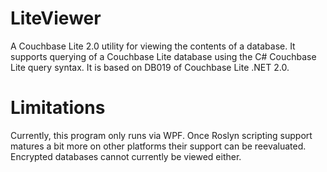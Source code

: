 # LiteViewer
A Couchbase Lite 2.0 utility for viewing the contents of a database.  It supports querying of a Couchbase Lite database using the C# Couchbase Lite query syntax.  It is based on DB019 of Couchbase Lite .NET 2.0.

# Limitations
Currently, this program only runs via WPF.  Once Roslyn scripting support matures a bit more on other platforms their support can be reevaluated.  Encrypted databases cannot currently be viewed either.

